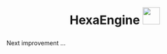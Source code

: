 # <p align="center">HexaEngine <img src="https://github.githubassets.com/images/icons/emoji/unicode/1f680.png?v8" width=40px height=40px> </p>

Next improvement ...
